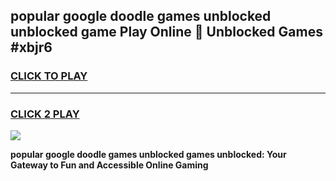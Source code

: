 
## popular google doodle games unblocked unblocked game Play Online 👋 Unblocked Games #xbjr6
<h3>
<a href="https://premium.freeplayer.one?title=popular_google_doodle_games_unblocked&ref=21F">CLICK TO PLAY</a></h3>
<hr>

<h3>
<a href="https://premium.freeplayer.one?title=popular_google_doodle_games_unblocked&ref=21F">CLICK 2 PLAY</a>
  
</h3>

<a href="https://premium.freeplayer.one?title=popular_google_doodle_games_unblocked&ref=21F/"><img src="https://clearcache.store/games.png"></a>


**popular google doodle games unblocked games unblocked: Your Gateway to Fun and Accessible Online Gaming**
